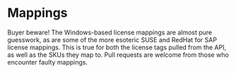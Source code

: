 # Mappings
Buyer beware! The Windows-based license mappings are almost pure guesswork, as are some of the more esoteric SUSE and RedHat
for SAP license mappings. This is true for both the license tags pulled from the API, as well as the SKUs they map to.
Pull requests are welcome from those who encounter faulty mappings.